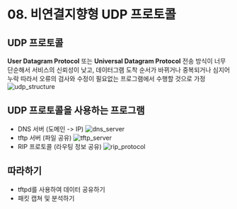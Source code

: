 # 08. 비연결지향형 UDP 프로토콜

## UDP 프로토콜
**User Datagram Protocol** 또는 **Universal Datagram Protocol**
전송 방식이 너무 단순해서 서비스의 신뢰성이 낮고, 데이터그램 도착 순서가 바뀌거나 중복되거나 심지어 누락
따라서 오류의 검사와 수정이 필요없는 프로그램에서 수행할 것으로 가정
![udp_structure](08-비연결지향형_UDP_프로토콜.assets/udp_structure.png)

## UDP 프로토콜을 사용하는 프로그램
* DNS 서버 (도메인 -> IP)
![dns_server](08-비연결지향형_UDP_프로토콜.assets/dns_server.png)
* tftp 서버 (파일 공유)
![tftp_server](08-비연결지향형_UDP_프로토콜.assets/tftp_server.png)
* RIP 프로토콜 (라우팅 정보 공유)
![rip_protocol](08-비연결지향형_UDP_프로토콜.assets/rip_protocol.png)

## 따라하기
* tftpd를 사용하여 데이터 공유하기
* 패킷 캡쳐 및 분석하기